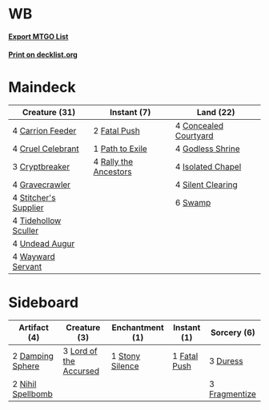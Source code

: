 # WB

#### [Export MTGO List](../collection/WB/WB.txt)
#### [Print on decklist.org](http://decklist.org/?deckmain=4%09Carrion%20Feeder%0A4%09Concealed%20Courtyard%0A4%09Cruel%20Celebrant%0A3%09Cryptbreaker%0A2%09Fatal%20Push%0A4%09Godless%20Shrine%0A4%09Gravecrawler%0A4%09Isolated%20Chapel%0A1%09Path%20to%20Exile%0A4%09Rally%20the%20Ancestors%0A4%09Silent%20Clearing%0A4%09Stitcher's%20Supplier%0A6%09Swamp%0A4%09Tidehollow%20Sculler%0A4%09Undead%20Augur%0A4%09Wayward%20Servant&deckside=2%09Damping%20Sphere%0A3%09Duress%0A1%09Fatal%20Push%0A3%09Fragmentize%0A3%09Lord%20of%20the%20Accursed%0A2%09Nihil%20Spellbomb%0A1%09Stony%20Silence)
# Maindeck

|                                         Creature (31)                                          |                                          Instant (7)                                           |                                           Land (22)                                            |
|------------------------------------------------------------------------------------------------|------------------------------------------------------------------------------------------------|------------------------------------------------------------------------------------------------|
|4 [Carrion Feeder](http://gatherer.wizards.com/Pages/Card/Details.aspx?multiverseid=210133)     |2 [Fatal Push](http://gatherer.wizards.com/Pages/Card/Details.aspx?multiverseid=423724)         |4 [Concealed Courtyard](http://gatherer.wizards.com/Pages/Card/Details.aspx?multiverseid=417818)|
|4 [Cruel Celebrant](http://gatherer.wizards.com/Pages/Card/Details.aspx?multiverseid=461115)    |1 [Path to Exile](http://gatherer.wizards.com/Pages/Card/Details.aspx?multiverseid=220511)      |4 [Godless Shrine](http://gatherer.wizards.com/Pages/Card/Details.aspx?multiverseid=405099)     |
|3 [Cryptbreaker](http://gatherer.wizards.com/Pages/Card/Details.aspx?multiverseid=414381)       |4 [Rally the Ancestors](http://gatherer.wizards.com/Pages/Card/Details.aspx?multiverseid=391901)|4 [Isolated Chapel](http://gatherer.wizards.com/Pages/Card/Details.aspx?multiverseid=443129)    |
|4 [Gravecrawler](http://gatherer.wizards.com/Pages/Card/Details.aspx?multiverseid=409635)       |                                                                                                |4 [Silent Clearing](http://gatherer.wizards.com/Pages/Card/Details.aspx?multiverseid=464195)    |
|4 [Stitcher's Supplier](http://gatherer.wizards.com/Pages/Card/Details.aspx?multiverseid=447257)|                                                                                                |6 [Swamp](http://gatherer.wizards.com/Pages/Card/Details.aspx?multiverseid=439858)              |
|4 [Tidehollow Sculler](http://gatherer.wizards.com/Pages/Card/Details.aspx?multiverseid=175054) |                                                                                                |                                                                                                |
|4 [Undead Augur](http://gatherer.wizards.com/Pages/Card/Details.aspx?multiverseid=464061)       |                                                                                                |                                                                                                |
|4 [Wayward Servant](http://gatherer.wizards.com/Pages/Card/Details.aspx?multiverseid=426910)    |                                                                                                |                                                                                                |


# Sideboard

|                                        Artifact (4)                                        |                                          Creature (3)                                           |                                     Enchantment (1)                                      |                                      Instant (1)                                      |                                      Sorcery (6)                                       |
|--------------------------------------------------------------------------------------------|-------------------------------------------------------------------------------------------------|------------------------------------------------------------------------------------------|---------------------------------------------------------------------------------------|----------------------------------------------------------------------------------------|
|2 [Damping Sphere](http://gatherer.wizards.com/Pages/Card/Details.aspx?multiverseid=443101) |3 [Lord of the Accursed](http://gatherer.wizards.com/Pages/Card/Details.aspx?multiverseid=426801)|1 [Stony Silence](http://gatherer.wizards.com/Pages/Card/Details.aspx?multiverseid=247425)|1 [Fatal Push](http://gatherer.wizards.com/Pages/Card/Details.aspx?multiverseid=423724)|3 [Duress](http://gatherer.wizards.com/Pages/Card/Details.aspx?multiverseid=14557)      |
|2 [Nihil Spellbomb](http://gatherer.wizards.com/Pages/Card/Details.aspx?multiverseid=442215)|                                                                                                 |                                                                                          |                                                                                       |3 [Fragmentize](http://gatherer.wizards.com/Pages/Card/Details.aspx?multiverseid=417587)|


